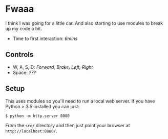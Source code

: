 # Fwaaa #

I think I was going for a little car. And also starting to use modules
to break up my code a bit.

- Time to first interaction: _6mins_

## Controls ##

- W, A, S, D: _Forward, Brake, Left, Right_
- Space: _???_

## Setup ##

This uses modules so you'll need to run a local web server. If you
have Python > 3.5 installed you can just:

    $ python -m http.server 8080

From the `src/` directory and then just point your browser at
`http://localhost:8080/`.
